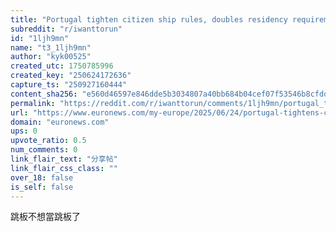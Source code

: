 ```yaml
---
title: "Portugal tighten citizen ship rules, doubles residency requirement for most foreigners"
subreddit: "r/iwanttorun"
id: "1ljh9mn"
name: "t3_1ljh9mn"
author: "kyk00525"
created_utc: 1750785996
created_key: "250624172636"
capture_ts: "250927160444"
content_sha256: "e560d46597e846dde5b3034807a40bb684b04cef07f53546b8cfddc8e0b9bd75"
permalink: "https://reddit.com/r/iwanttorun/comments/1ljh9mn/portugal_tighten_citizen_ship_rules_doubles/"
url: "https://www.euronews.com/my-europe/2025/06/24/portugal-tightens-citizenship-rules-doubles-residency-requirement-for-most-foreigners"
domain: "euronews.com"
ups: 0
upvote_ratio: 0.5
num_comments: 0
link_flair_text: "分享帖"
link_flair_css_class: ""
over_18: false
is_self: false
---
```


跳板不想當跳板了
